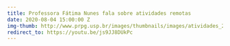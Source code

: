 ```yaml
---
title: Professora Fátima Nunes fala sobre atividades remotas
date: 2020-08-04 15:00:00 Z
img-thumb: http://www.prpg.usp.br/images/thumbnails/images/atividades_2s2020_cartaz-fill-1140x418.png
redirect_to: https://youtu.be/js9JJ8DUkPc
---
```

